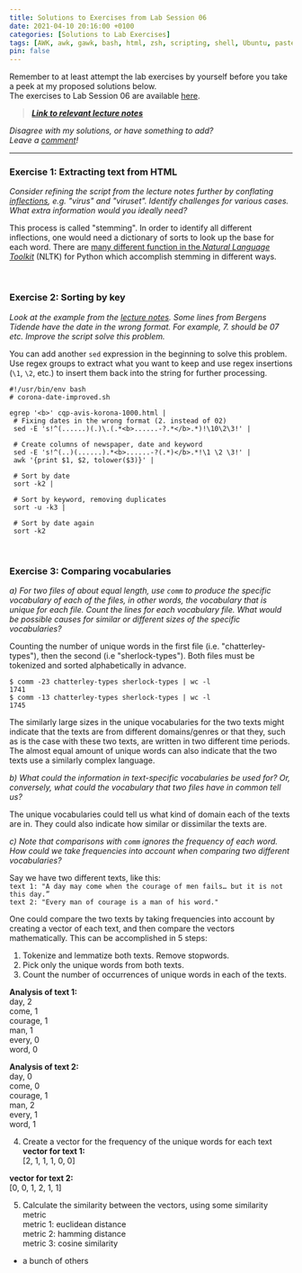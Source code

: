 ```yaml
---
title: Solutions to Exercises from Lab Session 06
date: 2021-04-10 20:16:00 +0100
categories: [Solutions to Lab Exercises]
tags: [AWK, awk, gawk, bash, html, zsh, scripting, shell, Ubuntu, paste, comm, wc, sort, similarity, vocabulary]
pin: false
---
```


Remember to at least attempt the lab exercises by yourself before you take a peek at my proposed solutions below. <br>
The exercises to Lab Session 06 are available [here](https://ling123labs.com/posts/Lab-Session-06/). <br>
> ***[Link to relevant lecture notes](https://lingkurs.h.uib.no/webroot/index.php?page=scripting/htmlcorpus&lang=en&course=ling123)***

*Disagree with my solutions, or have something to add? <br>
Leave a [comment](#post-extend-wrapper)!* <br>


---

### Exercise 1: Extracting text from HTML <br>
*Consider refining the script from the lecture notes further by
*conflating [inflections](https://www.thoughtco.com/inflection-grammar-term-1691168)*,
e.g. *"virus"* and *"viruset"*.
Identify challenges for various cases. What extra information would you ideally need?* <br>

This process is called "stemming". In order to identify all different inflections, one would need a dictionary of sorts
to look up the base for each word. There are
[many different function in the *Natural Language Toolkit*](https://www.nltk.org/howto/stem.html) (NLTK)
for Python which accomplish stemming in different ways. <br>

<br>

### Exercise 2: Sorting by key <br>
*Look at the example from the
[lecture notes](https://lingkurs.h.uib.no/webroot/index.php?page=scripting/sortbykey&lang=en&course=ling123).
Some lines from Bergens Tidende have the date in the wrong format.
For example, *7.* should be *07* etc. Improve the script solve this problem.* <br>

You can add another `sed` expression in the beginning to solve this problem. Use regex groups to extract what
you want to keep and use regex insertions (`\1`, `\2`, etc.) to insert them back into the string for further processing.

```shell
#!/usr/bin/env bash
# corona-date-improved.sh

egrep '<b>' cqp-avis-korona-1000.html |
 # Fixing dates in the wrong format (2. instead of 02)
 sed -E 's!^(......)(.)\.(.*<b>......-?.*</b>.*)!\10\2\3!' |

 # Create columns of newspaper, date and keyword
 sed -E 's!^(..)(......).*<b>......-?(.*)</b>.*!\1 \2 \3!' |
 awk '{print $1, $2, tolower($3)}' |

 # Sort by date
 sort -k2 |

 # Sort by keyword, removing duplicates
 sort -u -k3 |

 # Sort by date again
 sort -k2
```

<br>


### Exercise 3: Comparing vocabularies <br>
*a) For two files of about equal length, use `comm` to produce the specific vocabulary of each of the files,
in other words, the vocabulary that is unique for each file. Count the lines for each vocabulary file.
What would be possible causes for similar or different sizes of the specific vocabularies?* <br>


Counting the number of unique words in the first file (i.e. "chatterley-types"), then the second (i.e "sherlock-types").
Both files must be tokenized and sorted alphabetically in advance.

```shell
$ comm -23 chatterley-types sherlock-types | wc -l
1741
$ comm -13 chatterley-types sherlock-types | wc -l
1745
```

The similarly large sizes in the unique vocabularies for the two texts might indicate that the texts are from different
domains/genres or that they, such as is the case with these two texts, are written in two different time periods.
The almost equal amount of unique words can also indicate that the two texts use a similarly complex language.


*b) What could the information in text-specific vocabularies be used for? Or, conversely, what could the vocabulary that
two files have in common tell us?* <br>

The unique vocabularies could tell us what kind of domain each of the texts are in. They could also indicate how similar
or dissimilar the texts are. <br>

*c) Note that comparisons with `comm` ignores the frequency of each word.
How could we take frequencies into account when comparing two different vocabularies?*

Say we have two different texts, like this: <br>
  `text 1: "A day may come when the courage of men fails… but it is not this day.”` <br>
  `text 2: "Every man of courage is a man of his word."` <br>

One could compare the two texts by taking frequencies into account by creating a vector of each text,
and then compare the vectors mathematically. This can be accomplished in 5 steps:

1) Tokenize and lemmatize both texts. Remove stopwords. <br>
2) Pick only the unique words from both texts. <br>
3) Count the number of occurrences of unique words in each of the texts. <br>

**Analysis of text 1:** <br>
day, 2 <br>
come, 1 <br>
courage, 1 <br>
man, 1 <br>
every, 0 <br>
word, 0 <br>

**Analysis of text 2:** <br>
day, 0 <br>
come, 0 <br>
courage, 1 <br>
man, 2 <br>
every, 1 <br>
word, 1 <br>

4) Create a vector for the frequency of the unique words for each text <br>
**vector for text 1:** <br>
[2, 1, 1, 1, 0, 0] <br>

**vector for text 2:** <br>
[0, 0, 1, 2, 1, 1] <br>

5) Calculate the similarity between the vectors, using some similarity metric <br>
metric 1: euclidean distance <br>
metric 2: hamming distance <br>
metric 3: cosine similarity <br>
+ a bunch of others <br>

<br>
<br>
